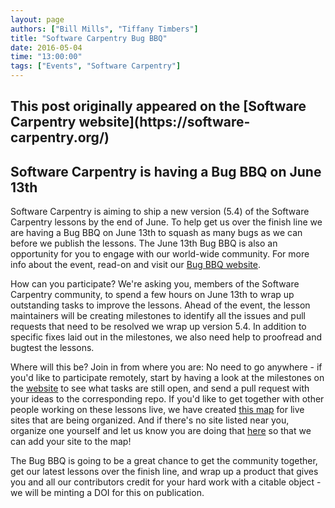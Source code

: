 ```yaml
---
layout: page
authors: ["Bill Mills", "Tiffany Timbers"]
title: "Software Carpentry Bug BBQ"
date: 2016-05-04
time: "13:00:00"
tags: ["Events", "Software Carpentry"]
---
```


<h2>This post originally appeared on the [Software Carpentry website](https://software-carpentry.org/)</h2>

## Software Carpentry is having a Bug BBQ on June 13th

Software Carpentry is aiming to ship a new version (5.4) of the Software Carpentry lessons 
by the end of June. To help get us over the finish line we are having a Bug BBQ on June 
13th to squash as many bugs as we can before we publish the lessons. The June 13th Bug BBQ 
is also an opportunity for you to engage with our world-wide community. For more info 
about the event, read-on and visit our [Bug BBQ website](http://swcarpentry.github.io/SWC-bug-bbq/).

How can you participate? We're asking you, members of the Software Carpentry community, to 
spend a few hours on June 13th to wrap up outstanding tasks to improve the lessons. Ahead 
of the event, the lesson maintainers will be creating milestones to identify all the 
issues and pull requests that need to be resolved we wrap up version 5.4. In addition to 
specific fixes laid out in the milestones, we also need help to proofread and bugtest the 
lessons.  

Where will this be? Join in from where you are: No need to go anywhere - if you'd like to 
participate remotely, start by having a look at the milestones on the [website](http://swcarpentry.github.io/SWC-bug-bbq/) 
to see what tasks are still open, and send a pull request with your ideas to the 
corresponding repo. If you'd like to get together with other people working on these 
lessons live, we have created [this map](https://github.com/swcarpentry/SWC-bug-bbq/blob/gh-pages/sites.geojson) for live sites that are 
being organized. And if there's no site listed near you, organize one yourself and let us 
know you are doing that [here](https://github.com/swcarpentry/SWC-bug-bbq/issues) so that we 
can add your site to the map!  	

The Bug BBQ is going to be a great chance to get the community together, get our latest 
lessons over the finish line, and wrap up a product that gives you and all our contributors 
credit for your hard work with a citable object - we will be minting a DOI for this on 
publication. 
